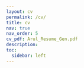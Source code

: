 ```yaml
---
layout: cv
permalink: /cv/
title: cv
nav: true
nav_order: 5
cv_pdf: Arul_Resume_Gen.pdf
description:
toc:
  sidebar: left
---
```

